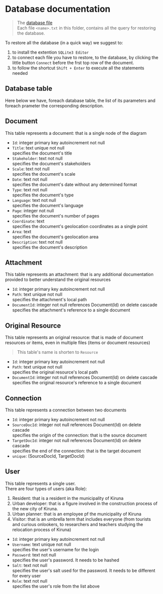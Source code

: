 # Database documentation

> The [database file](./db.db)  
> Each file `<name>.txt` in this folder, contains all the query for restoring the database.

To restore all the database (in a quick way) we suggest to:

1. to install the extention `SQLite3 Editor`
2. to connect each file you have to restore, to the database, by clicking the little button `Connect` before the frst top row of the document.
3. to follow the shortcut `Shift + Enter` to execute all the statements needed

## Database table

Here below we have, foreach database table, the list of its parameters and foreach prameter the corresponding description.

## Document

This table represents a document: that is a single node of the diagram

- `Id`: integer primary key autoincrement not null
- `Title`: text unique not null  
  specifies the document's title
- `Stakeholder`: text not null  
  specifies the document's stakeholders
- `Scale`: text not null  
  specifies the document's scale
- `Date`: text not null  
  specifies the document's date without any determined format
- `Type`: text not null  
  specifies the document's type
- `Language`: text not null  
  specifies the document's language
- `Page`: integer not null  
  specifies the document's number of pages
- `Coordinate`: text  
  specifies the document's geolocation coordinates as a single point
- `Area`: text  
  specifies the document's geolocation area
- `Description`: text not null  
  specifies the document's description

## Attachment

This table represents an attachment: that is any additional documentation provided to better understand the original resources

- `Id`: integer primary key autoincrement not null
- `Path`: text unique not null  
  specifies the attachment's local path
- `DocumentId`: integer not null references Document(Id) on delete cascade  
  specifies the attachment's reference to a single document

## Original Resource

This table represents an original resource: that is made of document resources or items, even in multiple files (items or document resources)

> This table's name is shorten to `Resource`

- `Id`: integer primary key autoincrement not null
- `Path`: text unique not null  
  specifies the original resource's local path
- `DocumentId`: integer not null references Document(Id) on delete cascade  
  specifies the original resource's reference to a single document

## Connection

This table represents a connection between two documents

- `Id`: integer primary key autoincrement not null
- `SourceDocId`: integer not null references Document(Id) on delete cascade  
  specifies the origin of the connection: that is the source document
- `TargetDocId`: integer not null references Document(Id) on delete cascade  
  specifies the end of the connection: that is the target document
- `unique`: (SourceDocId, TargetDocId)

## User

This table represents a single user.  
There are four types of users (aka Role):

1. Resident: that is a resident in the municipality of Kiruna
2. Urban developer: that is a figure involved in the construction process of the new city of Kiruna.
3. Urban planner: that is an employee pf the municipality of Kiruna
4. Visitor: that is an umbrella term that includes everyone (from tourists and curious onlookers, to researchers and teachers studying the relocation process of Kiruna)

- `Id`: integer primary key autoincrement not null
- `Username`: text unique not null  
  specifies the user's username for the login
- `Password`: text not null  
  specifies the user's password. It needs to be hashed
- `Salt`: text not null  
  specifies the user's salt used for the password. It needs to be different for every user
- `Role`: text not null  
  specifies the user's role from the list above
